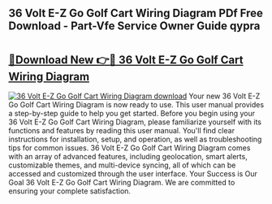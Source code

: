 ## 36 Volt E-Z Go Golf Cart Wiring Diagram PDf Free Download - Part-Vfe Service Owner Guide qypra

# <h2><a href="http://dfr74hj.blite.top/?on=36+Volt+E-Z+Go+Golf+Cart+Wiring+Diagram">🔗Download New 👉🔴 36 Volt E-Z Go Golf Cart Wiring Diagram</a></h2>

[![36 Volt E-Z Go Golf Cart Wiring Diagram download](https://i.imgur.com/lujVjoI.png)](http://dfr74hj.blite.top/?on=36+Volt+E-Z+Go+Golf+Cart+Wiring+Diagram)
Your new 36 Volt E-Z Go Golf Cart Wiring Diagram is now ready to use. This user manual provides a step-by-step guide to help you get started. Before you begin using your 36 Volt E-Z Go Golf Cart Wiring Diagram, please familiarize yourself with its functions and features by reading this user manual. You'll find clear instructions for installation, setup, and operation, as well as troubleshooting tips for common issues. 36 Volt E-Z Go Golf Cart Wiring Diagram comes with an array of advanced features, including geolocation, smart alerts, customizable themes, and multi-device syncing, all of which can be accessed and customized through the user interface. Your Success is Our Goal 36 Volt E-Z Go Golf Cart Wiring Diagram. We are committed to ensuring your complete satisfaction.
